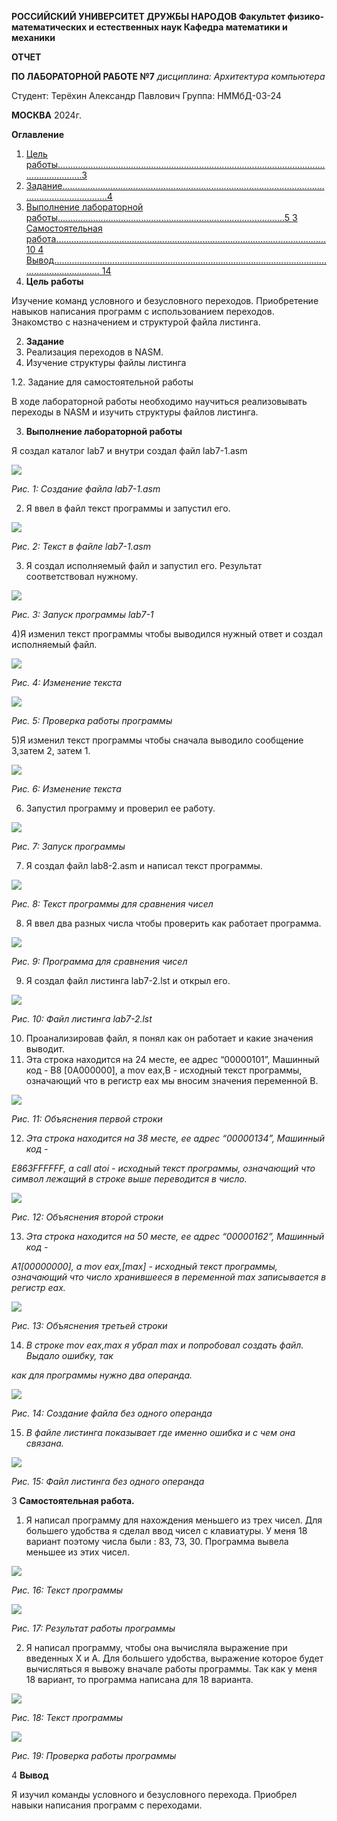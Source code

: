 ﻿**РОССИЙСКИЙ УНИВЕРСИТЕТ ДРУЖБЫ НАРОДОВ Факультет физико-математических и естественных наук Кафедра математики и механики**

**ОТЧЕТ**

**ПО ЛАБОРАТОРНОЙ РАБОТЕ №7** *дисциплина: Архитектура компьютера*

Студент: Терёхин Александр Павлович Группа: НММбД-03-24

**МОСКВА** 2024г.

**Оглавление**

1. [Цель работы................................................................................................................................3](#_page2_x250.05_y56.70)
1. [Задание........................................................................................................................................4](#_page3_x271.60_y56.70)
1. [Выполнение лабораторной работы..........................................................................................5 ](#_page4_x149.45_y56.70)[3 Самостоятельная работа...........................................................................................................10 ](#_page9_x85.05_y394.65)[4 Вывод......................................................................................................................................... 14](#_page13_x85.05_y56.70)
1. **Цель<a name="_page2_x250.05_y56.70"></a> работы**

Изучение  команд  условного  и  безусловного  переходов.  Приобретение навыков  написания  программ  с  использованием  переходов.  Знакомство  с назначением и структурой файла листинга.

2. **Задание**
1. <a name="_page3_x271.60_y56.70"></a>Реализация переходов в NASM.
1. Изучение структуры файлы листинга

1\.2. Задание для самостоятельной работы

В ходе лабораторной работы необходимо научиться реализовывать переходы в NASM и изучить структуры файлов листинга.

3. **Выполнение<a name="_page4_x149.45_y56.70"></a> лабораторной работы**

Я создал каталог lab7 и внутри создал файл lab7-1.asm

![](Aspose.Words.fdf8c375-c125-4ded-9921-ab4241bc28e5.001.png)

*Рис. 1: Cоздание файла lab7-1.asm*

2. Я ввел в файл текст программы и запустил его.

![](Aspose.Words.fdf8c375-c125-4ded-9921-ab4241bc28e5.002.png)

*Рис. 2: Текст в файле lab7-1.asm*

3. Я создал исполняемый файл и запустил его. Результат соответствовал нужному.

![](Aspose.Words.fdf8c375-c125-4ded-9921-ab4241bc28e5.003.png)

*Рис. 3: Запуск программы lab7-1*

4)Я изменил текст программы чтобы выводился нужный ответ и создал исполняемый файл.

![](Aspose.Words.fdf8c375-c125-4ded-9921-ab4241bc28e5.004.png)

*Рис. 4: Изменение текста*

![](Aspose.Words.fdf8c375-c125-4ded-9921-ab4241bc28e5.005.png)

*Рис. 5: Проверка работы программы*

5)Я изменил текст программы чтобы сначала выводило сообщение 3,затем 2, затем 1.

![](Aspose.Words.fdf8c375-c125-4ded-9921-ab4241bc28e5.006.png)

*Рис. 6: Изменение текста*

6) Запустил программу и проверил ее работу.

![](Aspose.Words.fdf8c375-c125-4ded-9921-ab4241bc28e5.007.png)

*Рис. 7: Запуск программы*

7) Я создал файл lab8-2.asm и написал текст программы.

![](Aspose.Words.fdf8c375-c125-4ded-9921-ab4241bc28e5.008.png)

*Рис. 8: Текст программы для сравнения чисел*

8) Я ввел два разных числа чтобы проверить как работает программа.

![](Aspose.Words.fdf8c375-c125-4ded-9921-ab4241bc28e5.009.png)

*Рис. 9: Программа для сравнения чисел*

9) Я создал файл листинга lab7-2.lst и открыл его.

![](Aspose.Words.fdf8c375-c125-4ded-9921-ab4241bc28e5.010.png)

*Рис. 10: Файл листинга lab7-2.lst*

10) Проанализировав файл, я понял как он работает и какие значения выводит.
10) Эта строка находится на 24 месте, ее адрес “00000101”, Машинный код - В8 [0A000000], а mov eax,B - исходный текст программы, означающий что в регистр eax мы вносим значения переменной B.

![](Aspose.Words.fdf8c375-c125-4ded-9921-ab4241bc28e5.011.png)

*Рис. 11: Объяснения первой строки*

12) *Эта строка находится на 38 месте, ее адрес “00000134”, Машинный код -* 

*E863FFFFFF, а call atoi - исходный текст программы, означающий что символ лежащий в строке выше переводится в число.*

![](Aspose.Words.fdf8c375-c125-4ded-9921-ab4241bc28e5.012.png)

*Рис. 12: Объяснения второй строки*

13) *Эта строка находится на 50 месте, ее адрес “00000162”, Машинный код -* 

*A1[00000000], а mov eax,[max] - исходный текст программы, означающий что число хранившееся в переменной max записывается в регистр eax.*

![](Aspose.Words.fdf8c375-c125-4ded-9921-ab4241bc28e5.013.png)

*Рис. 13: Объяснения третьей строки*

14) *В строке mov eax,max я убрал max и попробовал создать файл. Выдало ошибку, так* 

*как для программы нужно два операнда.*

![](Aspose.Words.fdf8c375-c125-4ded-9921-ab4241bc28e5.014.png)

*Рис. 14: Создание файла без одного операнда*

15) *В файле листинга показывает где именно ошибка и с чем она связана.*

![](Aspose.Words.fdf8c375-c125-4ded-9921-ab4241bc28e5.015.png)

*Рис. 15: Файл листинга без одного операнда*

3  **Самостоятельная<a name="_page9_x85.05_y394.65"></a> работа.**
1) Я написал программу для нахождения меньшего из трех чисел. Для большего удобства я сделал ввод чисел с клавиатуры. У меня 18 вариант поэтому числа были : 83, 73, 30. Программа вывела меньшее из этих чисел.

![](Aspose.Words.fdf8c375-c125-4ded-9921-ab4241bc28e5.016.png)

*Рис. 16: Текст программы*

![](Aspose.Words.fdf8c375-c125-4ded-9921-ab4241bc28e5.017.png)

*Рис. 17: Результат работы программы*

2) Я написал программу, чтобы она вычисляла выражение при введенных Х и А. Для большего удобства, выражение которое будет вычисляться я вывожу вначале работы программы. Так как у меня 18 вариант, то программа написана для 18 варианта.

![](Aspose.Words.fdf8c375-c125-4ded-9921-ab4241bc28e5.018.png)

*Рис. 18: Текст программы*

![](Aspose.Words.fdf8c375-c125-4ded-9921-ab4241bc28e5.019.png)

*Рис. 19: Проверка работы программы*

4  **Вывод**

<a name="_page13_x85.05_y56.70"></a>Я изучил команды условного и безусловного перехода. Приобрел навыки написания программ с переходами.
